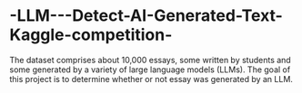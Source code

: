# -LLM---Detect-AI-Generated-Text-Kaggle-competition-
The dataset comprises about 10,000 essays, some written by students and some generated by a variety of large language models (LLMs).  The goal of this project is to determine whether or not essay was generated by an LLM.
